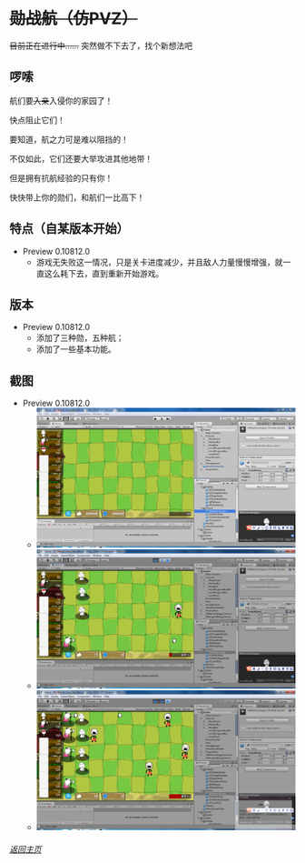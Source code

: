 # ~~勋战航（仿PVZ）~~

~~目前正在进行中……~~
突然做不下去了，找个新想法吧

## 啰嗦

航们要~~入亲~~入侵你的家园了！

快点阻止它们！

要知道，航之力可是难以阻挡的！

不仅如此，它们还要大举攻进其他地带！

但是拥有抗航经验的只有你！

快快带上你的勋们，和航们一比高下！

## 特点（自某版本开始）
- Preview 0.10812.0
  - 游戏无失败这一情况，只是关卡进度减少，并且敌人力量慢慢增强，就一直这么耗下去，直到重新开始游戏。

## 版本
- Preview 0.10812.0
  - 添加了三种勋，五种航；
  - 添加了一些基本功能。

## 截图
- Preview 0.10812.0
  - ![工程界面](projectXVSH00.PNG)
  - ![测试游玩1](projectXVSH01.PNG)
  - ![测试游玩2](projectXVSH02.PNG)

###### [返回主页](index.md)
